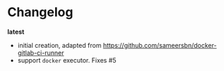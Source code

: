 # Changelog

**latest**
 - initial creation, adapted from https://github.com/sameersbn/docker-gitlab-ci-runner
 - support `docker` executor. Fixes #5
